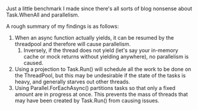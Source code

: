 Just a little benchmark I made since there's all sorts of blog nonsense about Task.WhenAll and parallelism.

A rough summary of my findings is as follows:
    
1. When an async function actually yields, it can be resumed by the threadpool and therefore will cause parallelism.
    1. Inversely, if the thread does not yield (let's say your in-memory cache or mock returns without yielding anywhere), no parallelism is caused.
2. Using a projection to Task.Run() will schedule all the work to be done on the ThreadPool, but this may be undesirable if the state of the tasks is heavy, and generally starves out other threads.
3. Using Parallel.ForEachAsync() partitions tasks so that only a fixed amount are in progress at once. This prevents the mass of threads that may have been created by Task.Run() from causing issues. 
